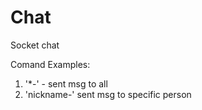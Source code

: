 # Chat
Socket chat

Comand Examples:
1. '*-' - sent msg to all 
2. 'nickname-' sent msg to specific person


